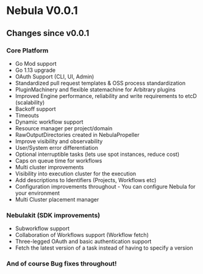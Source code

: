 # Nebula V0.0.1

## Changes since v0.0.1

### Core Platform
- Go Mod support
- Go 1.13 upgrade
- OAuth Support (CLI, UI, Admin)
- Standardized pull request templates & OSS process standardization
- PluginMachinery and flexible statemachine for Arbitrary plugins
- Improved Engine performance, reliability and write requirements to etcD (scalability)
- Backoff support
- Timeouts
- Dynamic workflow support
- Resource manager per project/domain
- RawOutputDirectories created in NebulaPropeller
- Improve visibility and observability
- User/System error differentiation
- Optional interruptible tasks (lets use spot instances, reduce cost)
- Caps on queue time for workflows
- Multi cluster improvements
- Visibility into execution cluster for the execution
- Add descriptions to Identifiers (Projects, Workflows etc)
- Configuration improvements throughout - You can configure Nebula for your environment
- Multi Cluster placement manager

### Nebulakit (SDK improvements)
- Subworkflow support
- Collaboration of Workflows support (Workflow fetch)
- Three-legged OAuth and basic authentication support
- Fetch the latest version of a task instead of having to specify a version

### And of course Bug fixes throughout!
